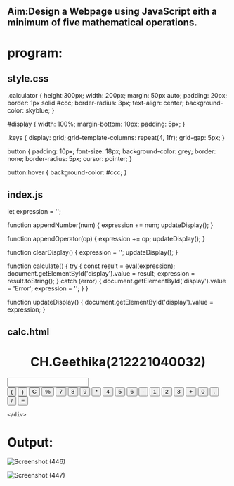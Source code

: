 ## Aim:Design a Webpage using JavaScript eith a minimum of five mathematical operations.
# program:

## style.css
.calculator {
    height:300px;
    width: 200px;
    margin: 50px auto;
    padding: 20px;
    border: 1px solid #ccc;
    border-radius: 3px;
    text-align: center;
    background-color: skyblue;
  }
  
  #display {
    width: 100%;
    margin-bottom: 10px;
    padding: 5px;
  }
  
  .keys {
    display: grid;
    grid-template-columns: repeat(4, 1fr);
    grid-gap: 5px;
  }
  
  button {
    padding: 10px;
    font-size: 18px;
    background-color: grey;
    border: none;
    border-radius: 5px;
    cursor: pointer;
  }
  
  button:hover {
    background-color: #ccc;
  }  
  
## index.js

let expression = '';

function appendNumber(num) {
  expression += num;
  updateDisplay();
}

function appendOperator(op) {
  expression += op;
  updateDisplay();
}

function clearDisplay() {
  expression = '';
  updateDisplay();
}

function calculate() {
  try {
    const result = eval(expression);
    document.getElementById('display').value = result;
    expression = result.toString();
  } catch (error) {
    document.getElementById('display').value = 'Error';
    expression = '';
  }
}

function updateDisplay() {
  document.getElementById('display').value = expression;
}

## calc.html

<!DOCTYPE html>
<html lang="en">
<head>
  <meta charset="UTF-8">
  <meta name="viewport" content="width=device-width, initial-scale=1.0">
  <title>Calculator</title>
  <link rel="stylesheet" href="style.css">
</head>
<body>
    <div>
        <center><h1>CH.Geethika(212221040032)</h1></center>
    </div>
  <div class="calculator">
    <input type="text" id="display" readonly>
    <div class="keys">
      <button onclick="appendNumber()">(</button>
      <button onclick="appendNumber()">)</button>
      <button onclick="clearDisplay()">C</button>
      <button onclick="appendOperator('%')">%</button>
      <button onclick="appendNumber('7')">7</button>
      <button onclick="appendNumber('8')">8</button>
      <button onclick="appendNumber('9')">9</button>
      <button onclick="appendOperator('*')">*</button>
      <button onclick="appendNumber('4')">4</button>
      <button onclick="appendNumber('5')">5</button>
      <button onclick="appendNumber('6')">6</button>
      <button onclick="appendOperator('-')">-</button>
      <button onclick="appendNumber('1')">1</button>
      <button onclick="appendNumber('2')">2</button>
      <button onclick="appendNumber('3')">3</button>
      <button onclick="appendOperator('+')">+</button>
      <button onclick="appendNumber('0')">0</button>
      <button onclick="clearDisplay()">.</button>
      <button onclick="appendOperator('/')">/</button>
      <button onclick="calculate()">=</button>
      
    </div>
  </div>
  <script src="index.js"></script>
</body>
</html>

# Output:
![Screenshot (446)](https://github.com/chgeethika/simple-calculator/assets/142209368/1793c9ba-6a45-4200-862e-ffe99f907859)

![Screenshot (447)](https://github.com/chgeethika/simple-calculator/assets/142209368/c89b66d0-b77a-449d-8d5a-029792b0b858)

